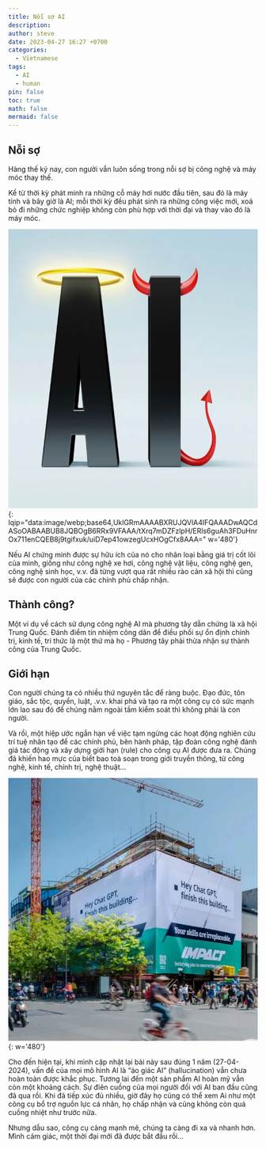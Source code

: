 ```yaml
---
title: Nỗi sợ AI
description: 
author: steve
date: 2023-04-27 16:27 +0700
categories:
  - Vietnamese
tags:
  - AI
  - human
pin: false
toc: true
math: false
mermaid: false
---
```

## Nỗi sợ
Hàng thế kỷ nay, con người vẫn luôn sống trong nỗi sợ bị công nghệ và máy móc thay thế.

Kể từ thời kỳ phát minh ra những cỗ máy hơi nước đầu tiên, sau đó là máy tính và bây giờ là AI; mỗi thời kỳ đều phát sinh ra những công việc mới, xoá bỏ đi những chức nghiệp không còn phù hợp với thời đại và thay vào đó là máy móc.

![Nỗi sợ AI](/assets/img/post/ai.webp "Nỗi sợ AI của con người"){: lqip="data:image/webp;base64,UklGRmAAAABXRUJQVlA4IFQAAADwAQCdASoOABAABUB8JQBOgB6RRx9VFAAA/tXrq7mDZFzlpH/ERls6guAh3FDuHnrOx711enCQEB8j9tgifxuk/uiD7ep41owzegUcxHOgCfx8AAA=" w='480'}

Nếu AI chứng minh được sự hữu ích của nó cho nhân loại bằng giá trị cốt lõi của mình, giống như công nghệ xe hơi, công nghệ vật liệu, công nghệ gen, công nghệ sinh học, v.v. đã từng vượt qua rất nhiều rào cản xã hội thì cũng sẽ được con người của các chính phủ chấp nhận.

## Thành công?
Một ví dụ về cách sử dụng công nghệ AI mà phương tây dẫn chứng là xã hội Trung Quốc. Đánh điểm tín nhiệm công dân để điều phối sự ổn định chính trị, kinh tế, trí thức là một thứ mà họ - Phương tây phải thừa nhận sự thành công của Trung Quốc.

## Giới hạn
Con người chúng ta có nhiều thứ nguyên tắc để ràng buộc. Đạo đức, tôn giáo, sắc tộc, quyền, luật, .v.v. khai phá và tạo ra một công cụ có sức mạnh lớn lao sau đó để chúng nằm ngoài tầm kiểm soát thì không phải là con người.

Và rồi, một hiệp ước ngắn hạn về việc tạm ngừng các hoạt động nghiên cứu trí tuệ nhân tạo để các chính phủ, bên hành pháp, tập đoàn công nghệ đánh giá tác động và xây dựng giới hạn (rule) cho công cụ AI được đưa ra. Chúng đã khiến hao mực của biết bao toà soạn trong giới truyền thông, từ công nghệ, kinh tế, chính trị, nghệ thuật…

![Impact banner](/assets/img/post/impact-banner.webp "truth your self"){: w='480'}

Cho đến hiện tại, khi mình cập nhật lại bài này sau đúng 1 năm (27-04-2024), vấn đề của mọi mô hình AI là “ảo giác AI” (hallucination) vẫn chưa hoàn toàn được khắc phục. Tương lai đến một sản phẩm AI hoàn mỹ vẫn còn một khoảng cách.
Sự điên cuồng của mọi người đối với AI ban đầu cũng đã qua rồi. Khi đã tiếp xúc đủ nhiều, giờ đây họ cũng có thể xem Ai như một công cụ bổ trợ nguồn lực cá nhân, họ chấp nhận và cũng không còn quá cuồng nhiệt như trước nữa.

Nhưng dẫu sao, công cụ càng mạnh mẽ, chúng ta càng đi xa và nhanh hơn.
Mình cảm giác, một thời đại mới đã được bắt đầu rồi…